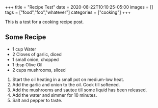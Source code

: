 +++
title = "Recipe Test"
date = 2020-08-22T10:10:25-05:00
images = []
tags = ["food","foo","whatever"]
categories = ["cooking"]
+++

This is a test for a cooking recipe post.

## Some Recipe

- 1 cup Water
- 2 Cloves of garlic, diced
- 1 small onion, chopped
- 1 tbsp Olive Oil
- 2 cups mushrooms, sliced

1. Start the oil heating in a small pot on medium-low heat.
1. Add the garlic and onion to the oil. Cook till softened.
1. Add the mushrooms and sautee till some liquid has been released.
1. Add the water and simmer for 10 minutes.
1. Salt and pepper to taste.
